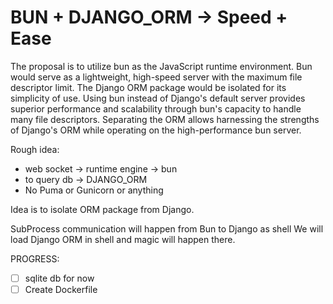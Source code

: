 # BUN + DJANGO_ORM -> Speed + Ease

The proposal is to utilize bun as the JavaScript runtime environment. Bun would serve as a lightweight, high-speed server with the maximum file descriptor limit. The Django ORM package would be isolated for its simplicity of use. Using bun instead of Django's default server provides superior performance and scalability through bun's capacity to handle many file descriptors. Separating the ORM allows harnessing the strengths of Django's ORM while operating on the high-performance bun server.

Rough idea:

 - web socket -> runtime engine -> bun
 - to query db -> DJANGO_ORM
 - No Puma or Gunicorn or anything

Idea is to isolate ORM package from Django.

SubProcess communication will happen from Bun to Django as shell
We will load Django ORM in shell and magic will happen there.

PROGRESS:
 - [ ] sqlite db for now
 - [ ] Create Dockerfile
